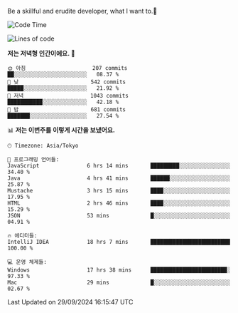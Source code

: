 Be a skillful and erudite developer, what I want to.👶

<!--START_SECTION:waka-->
![Code Time](http://img.shields.io/badge/Code%20Time-1%2C297%20hrs%2053%20mins-blue)

![Lines of code](https://img.shields.io/badge/%EC%A0%80%EB%8A%94%20%EC%97%AC%ED%83%9C%EA%B9%8C%EC%A7%80%20-880.5%20thousand%20%EC%A4%84%EC%9D%98%20%EC%BD%94%EB%93%9C%EB%A5%BC%20%EC%9E%91%EC%84%B1%ED%96%88%EC%96%B4%EC%9A%94.-blue)

**저는 저녁형 인간이에요. 🦉** 

```text
🌞 아침                     207 commits         ██░░░░░░░░░░░░░░░░░░░░░░░   08.37 % 
🌆 낮　                     542 commits         █████░░░░░░░░░░░░░░░░░░░░   21.92 % 
🌃 저녁                     1043 commits        ███████████░░░░░░░░░░░░░░   42.18 % 
🌙 밤　                     681 commits         ███████░░░░░░░░░░░░░░░░░░   27.54 % 
```


📊 **저는 이번주를 이렇게 시간을 보냈어요.** 

```text
🕑︎ Timezone: Asia/Tokyo

💬 프로그래밍 언어들: 
JavaScript               6 hrs 14 mins       █████████░░░░░░░░░░░░░░░░   34.40 % 
Java                     4 hrs 41 mins       ██████░░░░░░░░░░░░░░░░░░░   25.87 % 
Mustache                 3 hrs 15 mins       ████░░░░░░░░░░░░░░░░░░░░░   17.95 % 
HTML                     2 hrs 46 mins       ████░░░░░░░░░░░░░░░░░░░░░   15.29 % 
JSON                     53 mins             █░░░░░░░░░░░░░░░░░░░░░░░░   04.91 % 

🔥 에디터들: 
IntelliJ IDEA            18 hrs 7 mins       █████████████████████████   100.00 % 

💻 운영 체제들: 
Windows                  17 hrs 38 mins      ████████████████████████░   97.33 % 
Mac                      29 mins             █░░░░░░░░░░░░░░░░░░░░░░░░   02.67 % 
```


 Last Updated on 29/09/2024 16:15:47 UTC
<!--END_SECTION:waka-->
